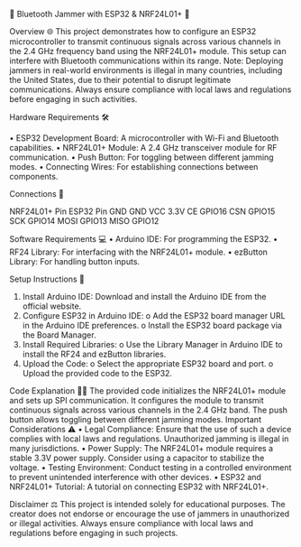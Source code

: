 📡 Bluetooth Jammer with ESP32 & NRF24L01+ 🚀

Overview 🌐
This project demonstrates how to configure an ESP32 microcontroller to transmit continuous signals across various channels in the 2.4 GHz frequency band using the NRF24L01+ module. This setup can interfere with Bluetooth communications within its range. Note: Deploying jammers in real-world environments is illegal in many countries, including the United States, due to their potential to disrupt legitimate communications. Always ensure compliance with local laws and regulations before engaging in such activities.

Hardware Requirements 🛠️

•	ESP32 Development Board: A microcontroller with Wi-Fi and Bluetooth capabilities.
•	NRF24L01+ Module: A 2.4 GHz transceiver module for RF communication.
•	Push Button: For toggling between different jamming modes.
•	Connecting Wires: For establishing connections between components.


Connections 🔌

NRF24L01+ Pin	      ESP32 Pin
GND	                  GND
VCC	                  3.3V
CE	                  GPIO16
CSN	                  GPIO15
SCK                  	GPIO14
MOSI	                  GPIO13
MISO                  	GPIO12


 
Software Requirements 💻
•	Arduino IDE: For programming the ESP32.
•	RF24 Library: For interfacing with the NRF24L01+ module.
•	ezButton Library: For handling button inputs.

Setup Instructions 📝
1.	Install Arduino IDE: Download and install the Arduino IDE from the official website.
2.	Configure ESP32 in Arduino IDE:
o	Add the ESP32 board manager URL in the Arduino IDE preferences.
o	Install the ESP32 board package via the Board Manager.
3.	Install Required Libraries:
o	Use the Library Manager in Arduino IDE to install the RF24 and ezButton libraries.
4.	Upload the Code:
o	Select the appropriate ESP32 board and port.
o	Upload the provided code to the ESP32.


Code Explanation 🧑‍💻
The provided code initializes the NRF24L01+ module and sets up SPI communication. It configures the module to transmit continuous signals across various channels in the 2.4 GHz band. The push button allows toggling between different jamming modes.
Important Considerations ⚠️
•	Legal Compliance: Ensure that the use of such a device complies with local laws and regulations. Unauthorized jamming is illegal in many jurisdictions.
•	Power Supply: The NRF24L01+ module requires a stable 3.3V power supply. Consider using a capacitor to stabilize the voltage.
•	Testing Environment: Conduct testing in a controlled environment to prevent unintended interference with other devices.
•	ESP32 and NRF24L01+ Tutorial: A tutorial on connecting ESP32 with NRF24L01+.


Disclaimer ⚖️
This project is intended solely for educational purposes. The creator does not endorse or encourage the use of jammers in unauthorized or illegal activities. Always ensure compliance with local laws and regulations before engaging in such projects.

